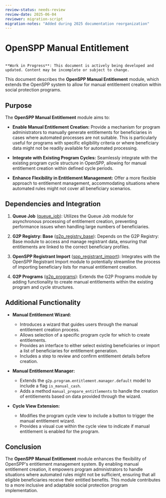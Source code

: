 ```yaml
---
review-status: needs-review
review-date: 2025-06-04
reviewer: migration-script
migration-notes: "Added during 2025 documentation reorganization"
---
```


# OpenSPP Manual Entitlement

```{warning}

**Work in Progress**: This document is actively being developed and updated. Content may be incomplete or subject to change.
```

This document describes the **OpenSPP Manual Entitlement** module, which extends the OpenSPP system to allow for manual entitlement creation within social protection programs. 

## Purpose

The **OpenSPP Manual Entitlement** module aims to:

* **Enable Manual Entitlement Creation:** Provide a mechanism for program administrators to manually generate entitlements for beneficiaries in cases where automated processes are not suitable. This is particularly useful for programs with specific eligibility criteria or where beneficiary data might not be readily available for automated processing.

* **Integrate with Existing Program Cycles:**  Seamlessly integrate with the existing program cycle structure in OpenSPP, allowing for manual entitlement creation within defined cycle periods.

* **Enhance Flexibility in Entitlement Management:**  Offer a more flexible approach to entitlement management, accommodating situations where automated rules might not cover all beneficiary scenarios. 

## Dependencies and Integration

1. **Queue Job** ([queue_job](queue_job)): Utilizes the Queue Job module for asynchronous processing of entitlement creation, preventing performance issues when handling large numbers of beneficiaries.

2. **G2P Registry: Base** ([g2p_registry_base](g2p_registry_base)):  Depends on the G2P Registry: Base module to access and manage registrant data, ensuring that entitlements are linked to the correct beneficiary profiles.

3. **OpenSPP Registrant Import** ([spp_registrant_import](spp_registrant_import)): Integrates with the OpenSPP Registrant Import module to potentially streamline the process of importing beneficiary lists for manual entitlement creation. 

4. **G2P Programs** ([g2p_programs](g2p_programs)):  Extends the G2P Programs module by adding functionality to create manual entitlements within the existing program and cycle structures.

## Additional Functionality

* **Manual Entitlement Wizard:** 
    * Introduces a wizard that guides users through the manual entitlement creation process.
    * Allows selection of a specific program cycle for which to create entitlements.
    * Provides an interface to either select existing beneficiaries or import a list of beneficiaries for entitlement generation.
    * Includes a step to review and confirm entitlement details before creation.

* **Manual Entitlement Manager:**
    * Extends the `g2p.program.entitlement.manager.default` model to include a flag `is_manual_cash`.
    * Adds a method `manual_prepare_entitlements` to handle the creation of entitlements based on data provided through the wizard.

* **Cycle View Extension:**
    * Modifies the program cycle view to include a button to trigger the manual entitlement wizard.
    * Provides a visual cue within the cycle view to indicate if manual entitlement is enabled for the program. 

## Conclusion

The **OpenSPP Manual Entitlement** module enhances the flexibility of OpenSPP's entitlement management system. By enabling manual entitlement creation, it empowers program administrators to handle situations where automated rules might not be sufficient, ensuring that all eligible beneficiaries receive their entitled benefits.  This module contributes to a more inclusive and adaptable social protection program implementation. 
